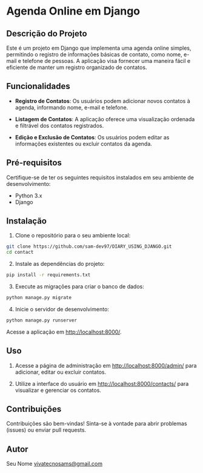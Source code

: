 # Agenda Online em Django

## Descrição do Projeto

Este é um projeto em Django que implementa uma agenda online simples, permitindo o registro de informações básicas de contato, como nome, e-mail e telefone de pessoas.
A aplicação visa fornecer uma maneira fácil e eficiente de manter um registro organizado de contatos.

## Funcionalidades

- **Registro de Contatos**: Os usuários podem adicionar novos contatos à agenda, informando nome, e-mail e telefone.

- **Listagem de Contatos**: A aplicação oferece uma visualização ordenada e filtrável dos contatos registrados.

- **Edição e Exclusão de Contatos**: Os usuários podem editar as informações existentes ou excluir contatos da agenda.

## Pré-requisitos

Certifique-se de ter os seguintes requisitos instalados em seu ambiente de desenvolvimento:

- Python 3.x
- Django

## Instalação

1. Clone o repositório para o seu ambiente local:

```bash
git clone https://github.com/sam-dev97/DIARY_USING_DJANGO.git
cd contact
```

2. Instale as dependências do projeto:

```bash
pip install -r requirements.txt
```

3. Execute as migrações para criar o banco de dados:

```bash
python manage.py migrate
```

4. Inicie o servidor de desenvolvimento:

```bash
python manage.py runserver
```

Acesse a aplicação em [http://localhost:8000/](http://localhost:8000/).

## Uso

1. Acesse a página de administração em [http://localhost:8000/admin/](http://localhost:8000/admin/) para adicionar, editar ou excluir contatos.

2. Utilize a interface do usuário em [http://localhost:8000/contacts/](http://localhost:8000/contacts/) para visualizar e gerenciar os contatos.

## Contribuições

Contribuições são bem-vindas! Sinta-se à vontade para abrir problemas (issues) ou enviar pull requests.

## Autor

Seu Nome vivatecnosams@gmail.com
